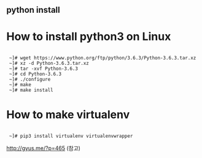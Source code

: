 python install
--------------

# How to install python3 on Linux
<pre><code>
 ~]# wget https://www.python.org/ftp/python/3.6.3/Python-3.6.3.tar.xz
 ~]# xz -d Python-3.6.3.tar.xz
 ~]# tar -xvf Python-3.6.3
 ~]# cd Python-3.6.3
 ~]# ./configure
 ~]# make
 ~]# make install
</code></pre> 


# How to make virtualenv
<pre><code> 
 ~]# pip3 install virtualenv virtualenvwrapper
</code></pre> 
http://gyus.me/?p=465 (참고) 



